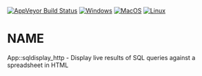 
[![AppVeyor Build Status](https://ci.appveyor.com/api/projects/status/github/Corion/App-sqldisplay_http?branch=master&svg=true)](https://ci.appveyor.com/project/Corion/App-sqldisplay_http)
[![Windows](https://github.com/Corion/App-sqldisplay_http/workflows/windows/badge.svg)](https://github.com/Corion/App-sqldisplay_http/actions?query=workflow%3Awindows)
[![MacOS](https://github.com/Corion/App-sqldisplay_http/workflows/macos/badge.svg)](https://github.com/Corion/App-sqldisplay_http/actions?query=workflow%3Amacos)
[![Linux](https://github.com/Corion/App-sqldisplay_http/workflows/linux/badge.svg)](https://github.com/Corion/App-sqldisplay_http/actions?query=workflow%3Alinux)

# NAME

App::sqldisplay\_http - Display live results of SQL queries against a spreadsheet in HTML
